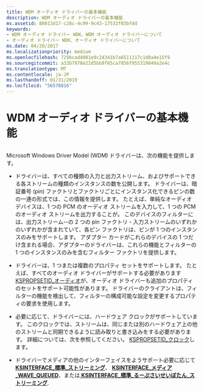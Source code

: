 ```yaml
---
title: WDM オーディオ ドライバーの基本機能
description: WDM オーディオ ドライバーの基本機能
ms.assetid: 88013d17-c28c-4c99-9c43-17532f03bfdd
keywords:
- WDM オーディオ ドライバー WDK、WDM オーディオ ドライバーについて
- オーディオ ドライバー WDK、オーディオ ドライバーについて
ms.date: 04/20/2017
ms.localizationpriority: medium
ms.openlocfilehash: 729bcad4081e9c24341b7a6511117c1d8a4e15f9
ms.sourcegitcommit: a33b7978e22d5bb9f65ca7056f955319049a2e4c
ms.translationtype: MT
ms.contentlocale: ja-JP
ms.lasthandoff: 01/31/2019
ms.locfileid: "56578816"
---
```

# <a name="basic-functions-of-a-wdm-audio-driver"></a>WDM オーディオ ドライバーの基本機能


## <span id="basic_functions_of_a_wdm_audio_driver"></span><span id="BASIC_FUNCTIONS_OF_A_WDM_AUDIO_DRIVER"></span>


Microsoft Windows Driver Model (WDM) ドライバーは、次の機能を提供します。

-   ドライバーは、すべての種類の入力と出力ストリーム、およびサポートできる各ストリームの種類のインスタンスの数を公開します。 ドライバーは、暗証番号 (pin) ファクトリとファクトリごとにインスタンス化できるピンの数の一連の形式では、この情報を提供します。 たとえば、単純なオーディオ デバイスは、1 つの PCM のオーディオ ストリームを入力して、1 つの PCM のオーディオ ストリームを出力することが。 このデバイスのフィルターには、出力ストリーム--の 2 つの pin ファクトリ - 入力ストリームのいずれかのいずれかが含まれていて、各ピン ファクトリは、ピンが 1 つのインスタンスのみをサポートします。 アダプター カードがこれらのデバイスの 1 つだけ含まれる場合、アダプターのドライバーは、これらの機能とフィルターの 1 つのインスタンスのみを含むフィルター ファクトリを提供します。

-   ドライバーは、1 つまたは複数のプロパティ セットをサポートします。 たとえば、すべてのオーディオ ドライバーがサポートする必要があります[KSPROPSETID\_オーディオ](https://msdn.microsoft.com/library/windows/hardware/ff537440)が、オーディオ ドライバーも追加のプロパティのセットをサポート可能性があります。 ドライバーのクライアントは、フィルターの機能を検出して、フィルターの構成可能な設定を変更するプロパティの要求を使用します。

-   必要に応じて、ドライバーには、ハードウェア クロックがサポートしています。 このクロックでは、ストリームは、同じまたは別のハードウェア上の他のストリームと同期できるように読み取りと書き込みをする必要があります。 詳細については、次を参照してください。 [KSPROPSETID\_クロック](https://msdn.microsoft.com/library/windows/hardware/ff566564)します。

-   ドライバーでメディアの他のインターフェイスをようサポート必要に応じて[ **KSINTERFACE\_標準\_ストリーミング**](https://msdn.microsoft.com/library/windows/hardware/ff563384)、 [ **KSINTERFACE\_メディア\_WAVE\_QUEUED**](https://msdn.microsoft.com/library/windows/hardware/ff563377)、または[ **KSINTERFACE\_標準\_るーぷさいせいぼたん\_ストリーミング**](https://msdn.microsoft.com/library/windows/hardware/ff563381).

 

 




